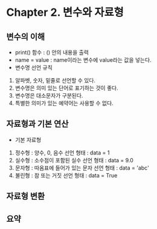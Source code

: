 # Chapter 2. 변수와 자료형

## 변수의 이해
- print() 함수 : () 안의 내용을 출력
- name = value : name이라는 변수에 value라는 값을 넣는다.
- 변수명 선언 규칙
1. 알파벳, 숫자, 밑줄로 선언할 수 있다.
1. 변수명은 의미 있는 단어로 표기하는 것이 좋다.
1. 변수명은 대소문자가 구분된다.
1. 특별한 의미가 있는 예약어는 사용할 수 없다.

## 자료형과 기본 연산
- 기본 자료형
1. 정수형 : 양수, 0, 음수
  선언 형태 : data = 1
1. 실수형 : 소수점이 포함된 실수
  선언 형태 : data = 9.0
1. 문자형 : 따옴표에 들어가 있는 문자
  선언 형태 : data = 'abc'
1. 불린형 : 참 또는 거짓 
  선언 형태 : data = True
## 자료형 변환

## 요약
